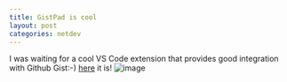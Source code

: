 ```yaml
---
title: GistPad is cool
layout: post
categories: netdev
---
```

I was waiting for a cool VS Code extension that provides good integration with Github Gist:-)
[here](https://marketplace.visualstudio.com/items?itemName=vsls-contrib.gistfs) it is!
![image](https://user-images.githubusercontent.com/116461/69910156-96274b80-13fe-11ea-9be4-d801f4e9c377.gif)